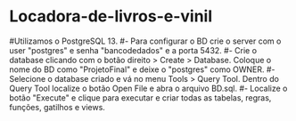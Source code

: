 # Locadora-de-livros-e-vinil
#Utilizamos o PostgreSQL 13.
#- Para configurar o BD crie o server com o user "postgres" e senha "bancodedados" e a porta 5432.
#- Crie o database clicando com o botão direito > Create > Database. Coloque o nome do BD como "ProjetoFinal" e deixe o "postgres" como OWNER.
#- Selecione o database criado e vá no menu Tools > Query Tool. Dentro do Query Tool localize o botão Open File e abra o arquivo BD.sql.
#- Localize o botão "Execute" e clique para executar e criar todas as tabelas, regras, funções, gatilhos e views.